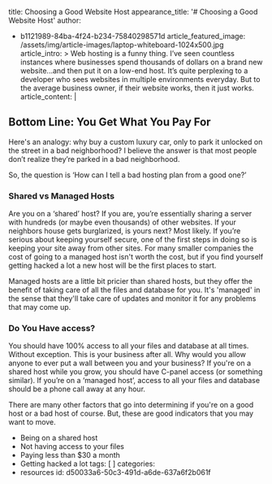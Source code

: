 title: Choosing a Good Website Host
appearance_title: '# <span>Choosing a Good Website Host</span>'
author:
  - b1121989-84ba-4f24-b234-75840298571d
article_featured_image: /assets/img/article-images/laptop-whiteboard-1024x500.jpg
article_intro: >
  Web hosting is a funny thing. I’ve seen countless instances where businesses spend thousands of
  dollars on a brand new website...and then put it on a low-end host. It’s quite perplexing to a
  developer who sees websites in multiple environments everyday. But to the average business owner, if
  their website works, then it just works.
article_content: |
  ## Bottom Line: You Get What You Pay For
  
  Here's an analogy: why buy a custom luxury car, only to park it unlocked on the street in a bad neighborhood? I believe the answer is that most people don’t realize they’re parked in a bad neighborhood.
  
  So, the question is ‘How can I tell a bad hosting plan from a good one?’
  
  ### Shared vs Managed Hosts
  Are you on a ‘shared’ host? If you are, you’re essentially sharing a server with hundreds (or maybe even thousands) of other websites. If your neighbors house gets burglarized, is yours next? Most likely. If you’re serious about keeping yourself secure, one of the first steps in doing so is keeping your site away from other sites. For many smaller companies the cost of going to a managed host isn't worth the cost, but if you find yourself getting hacked a lot a new host will be the first places to start.
  
  Managed hosts are a little bit pricier than shared hosts, but they offer the benefit of taking care of all the files and database for you. It's 'managed' in the sense that they'll take care of updates and monitor it for any problems that may come up.
  
  ### Do You Have access?
  You should have 100% access to all your files and database at all times. Without exception. This is your business after all. Why would you allow anyone to ever put a wall between you and your business? If you're on a shared host while you grow, you should have C-panel access (or something similar). If you’re on a ‘managed host’, access to all your files and database should be a phone call away at any hour.
  
  There are many other factors that go into determining if you're on a good host or a bad host of course. But, these are good indicators that you may want to move.
  
  - Being on a shared host
  - Not having access to your files
  - Paying less than $30 a month
  - Getting hacked a lot
tags: [ ]
categories:
  - resources
id: d50033a6-50c3-491d-a6de-637a6f2b061f
